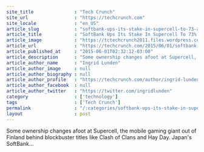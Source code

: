 ```yaml
---
site_title               : "Tech Crunch"
site_url                 : "https://techcrunch.com"
site_locale              : "en_US"
article_slug             : "softbank-ups-its-stake-in-supercell-to-73-as-sole-external-shareholder"
article_title            : "SoftBank Ups Its Stake In Supercell To 73% As Sole External Shareholder"
article_image            : "https://tctechcrunch2011.files.wordpress.com/2013/10/screen-shot-2013-10-15-at-11-06-56.png?w=668&h=400&crop=1"
article_url              : "https://techcrunch.com/2015/06/01/softbank-buys-another-23-of-supercell-shares-now-owns-73-of-the-mobile-gaming-giant/"
article_published_at     : "2015-06-01T02:32:12-03:00"
article_description      : "Some ownership changes afoot at Supercell, the mobile gaming giant out of Finland behind blockbuster titles like Clash of Clans and Hay Day. Japan's SoftBank..."
article_author_name      : "Ingrid Lunden"
article_author_image     : null
article_author_biography : null
article_author_profile   : "https://techcrunch.com/author/ingrid-lunden/"
article_author_facebook  : null
article_author_twitter   : "https://twitter.com/ingridlunden"
category                 : ['technology']
tags                     : ['Tech Crunch']
permalink                : "/:categories/softbank-ups-its-stake-in-supercell-to-73-as-sole-external-shareholder/"
layout                   : post
---
```


Some ownership changes afoot at Supercell, the mobile gaming giant out of Finland behind blockbuster titles like Clash of Clans and Hay Day. Japan's SoftBank...
